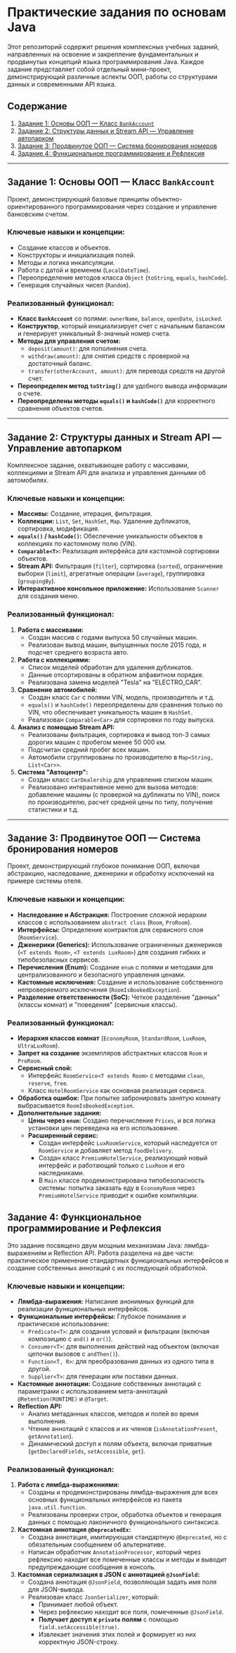 # Практические задания по основам Java

Этот репозиторий содержит решения комплексных учебных заданий, направленных на освоение и закрепление фундаментальных и продвинутых концепций языка программирования Java. Каждое задание представляет собой отдельный мини-проект, демонстрирующий различные аспекты ООП, работы со структурами данных и современными API языка.

## Содержание
1.  [Задание 1: Основы ООП — Класс `BankAccount`](#задание-1-основы-ооп--класс-bankaccount)
2.  [Задание 2: Структуры данных и Stream API — Управление автопарком](#задание-2-структуры-данных-и-stream-api--управление-автопарком)
3.  [Задание 3: Продвинутое ООП — Система бронирования номеров](#задание-3-продвинутое-ооп--система-бронирования-номеров)
4.  [Задание 4: Функциональное программирование и Рефлексия](#задание-4-функциональное-программирование-и-рефлексия)
---

## Задание 1: Основы ООП — Класс `BankAccount`

Проект, демонстрирующий базовые принципы объектно-ориентированного программирования через создание и управление банковским счетом.

### Ключевые навыки и концепции:
*   Создание классов и объектов.
*   Конструкторы и инициализация полей.
*   Методы и логика инкапсуляции.
*   Работа с датой и временем (`LocalDateTime`).
*   Переопределение методов класса `Object` (`toString`, `equals`, `hashCode`).
*   Генерация случайных чисел (`Random`).

### Реализованный функционал:
*   **Класс `BankAccount`** со полями: `ownerName`, `balance`, `openDate`, `isLocked`.
*   **Конструктор**, который инициализирует счет с начальным балансом и генерирует уникальный 8-значный номер счета.
*   **Методы для управления счетом:**
    *   `deposit(amount)`: для пополнения счета.
    *   `withdraw(amount)`: для снятия средств с проверкой на достаточный баланс.
    *   `transfer(otherAccount, amount)`: для перевода средств на другой счет.
*   **Переопределен метод `toString()`** для удобного вывода информации о счете.
*   **Переопределены методы `equals()` и `hashCode()`** для корректного сравнения объектов счетов.

---

## Задание 2: Структуры данных и Stream API — Управление автопарком

Комплексное задание, охватывающее работу с массивами, коллекциями и Stream API для анализа и управления данными об автомобилях.

### Ключевые навыки и концепции:
*   **Массивы:** Создание, итерация, фильтрация.
*   **Коллекции:** `List`, `Set`, `HashSet`, `Map`. Удаление дубликатов, сортировка, модификация.
*   **`equals()` / `hashCode()`:** Обеспечение уникальности объектов в коллекциях по кастомному полю (VIN).
*   **`Comparable<T>`:** Реализация интерфейса для кастомной сортировки объектов.
*   **Stream API:** Фильтрация (`filter`), сортировка (`sorted`), ограничение выборки (`limit`), агрегатные операции (`average`), группировка (`groupingBy`).
*   **Интерактивное консольное приложение:** Использование `Scanner` для создания меню.

### Реализованный функционал:
1.  **Работа с массивами:**
    *   Создан массив с годами выпуска 50 случайных машин.
    *   Реализован вывод машин, выпущенных после 2015 года, и подсчет среднего возраста авто.
2.  **Работа с коллекциями:**
    *   Список моделей обработан для удаления дубликатов.
    *   Данные отсортированы в обратном алфавитном порядке.
    *   Реализована замена моделей "Tesla" на "ELECTRO_CAR".
3.  **Сравнение автомобилей:**
    *   Создан класс `Car` с полями VIN, модель, производитель и т.д.
    *   `equals()` и `hashCode()` переопределены для сравнения только по VIN, что обеспечивает уникальность машин в `HashSet`.
    *   Реализован `Comparable<Car>` для сортировки по году выпуска.
4.  **Анализ с помощью Stream API:**
    *   Реализованы фильтрация, сортировка и вывод топ-3 самых дорогих машин с пробегом менее 50 000 км.
    *   Подсчитан средний пробег всех машин.
    *   Автомобили сгруппированы по производителю в `Map<String, List<Car>>`.
5.  **Система "Автоцентр":**
    *   Создан класс `CarDealership` для управления списком машин.
    *   Реализовано интерактивное меню для вызова методов: добавление машины (с проверкой на дубликаты по VIN), поиск по производителю, расчет средней цены по типу, получение статистики и т.д.

---

## Задание 3: Продвинутое ООП — Система бронирования номеров

Проект, демонстрирующий глубокое понимание ООП, включая абстракцию, наследование, дженерики и обработку исключений на примере системы отеля.

### Ключевые навыки и концепции:
*   **Наследование и Абстракция:** Построение сложной иерархии классов с использованием `abstract class` (`Room`, `ProRoom`).
*   **Интерфейсы:** Определение контрактов для сервисного слоя (`RoomService`).
*   **Дженерики (Generics):** Использование ограниченных дженериков (`<T extends Room>`, `<T extends LuxRoom>`) для создания гибких и типобезопасных сервисов.
*   **Перечисления (Enum):** Создание `enum` с полями и методами для централизованного и безопасного управления ценами.
*   **Кастомные исключения:** Создание и использование собственного непроверяемого исключения (`RoomIsBookedException`).
*   **Разделение ответственности (SoC):** Четкое разделение "данных" (классы комнат) и "поведения" (сервисные классы).

### Реализованный функционал:
*   **Иерархия классов комнат** (`EconomyRoom`, `StandardRoom`, `LuxRoom`, `UltraLuxRoom`).
*   **Запрет на создание** экземпляров абстрактных классов `Room` и `ProRoom`.
*   **Сервисный слой:**
    *   Интерфейс `RoomService<T extends Room>` с методами `clean`, `reserve`, `free`.
    *   Класс `HotelRoomService` как основная реализация сервиса.
*   **Обработка ошибок:** При попытке забронировать занятую комнату выбрасывается `RoomIsBookedException`.
*   **Дополнительные задания:**
    *   **Цены через `enum`:** Создано перечисление `Prices`, и вся логика установки цен переведена на его использование.
    *   **Расширенный сервис:**
        *   Создан интерфейс `LuxRoomService`, который наследуется от `RoomService` и добавляет метод `foodDelivery`.
        *   Создан класс `PremiumHotelService`, реализующий новый интерфейс и работающий только с `LuxRoom` и его наследниками.
        *   В `Main` классе продемонстрирована типобезопасность системы: попытка заказать еду в `EconomyRoom` через `PremiumHotelService` приводит к ошибке компиляции.

## Задание 4: Функциональное программирование и Рефлексия

Это задание посвящено двум мощным механизмам Java: лямбда-выражениям и Reflection API. Работа разделена на две части: практическое применение стандартных функциональных интерфейсов и создание собственных аннотаций с их последующей обработкой.

### Ключевые навыки и концепции:
*   **Лямбда-выражения:** Написание анонимных функций для реализации функциональных интерфейсов.
*   **Функциональные интерфейсы:** Глубокое понимание и практическое использование:
    *   `Predicate<T>`: для создания условий и фильтрации (включая композицию с `and()` и `or()`).
    *   `Consumer<T>`: для выполнения действий над объектом (включая цепочки вызовов с `andThen()`).
    *   `Function<T, R>`: для преобразования данных из одного типа в другой.
    *   `Supplier<T>`: для генерации или поставки данных.
*   **Кастомные аннотации:** Создание собственных аннотаций с параметрами с использованием мета-аннотаций `@Retention(RUNTIME)` и `@Target`.
*   **Reflection API:**
    *   Анализ метаданных классов, методов и полей во время выполнения.
    *   Чтение аннотаций с классов и их членов (`isAnnotationPresent`, `getAnnotation`).
    *   Динамический доступ к полям объекта, включая приватные (`getDeclaredFields`, `setAccessible`, `get`).

### Реализованный функционал:
1.  **Работа с лямбда-выражениями:**
    *   Созданы и продемонстрированы лямбда-выражения для всех основных функциональных интерфейсов из пакета `java.util.function`.
    *   Реализованы проверки строк, обработка объектов и генерация данных с помощью лаконичного функционального синтаксиса.
2.  **Кастомная аннотация `@DeprecatedEx`:**
    *   Создана аннотация, имитирующая стандартную `@Deprecated`, но с обязательным сообщением об альтернативе.
    *   Написан обработчик `AnnotationProcessor`, который через рефлексию находит все помеченные классы и методы и выводит предупреждающие сообщения в консоль.
3.  **Кастомная сериализация в JSON с аннотацией `@JsonField`:**
    *   Создана аннотация `@JsonField`, позволяющая задать имя поля для JSON-вывода.
    *   Реализован класс `JsonSerializer`, который:
        *   Принимает любой объект.
        *   Через рефлексию находит все поля, помеченные `@JsonField`.
        *   **Получает доступ к `private` полям** с помощью `field.setAccessible(true)`.
        *   Извлекает значения этих полей и формирует из них корректную JSON-строку.
